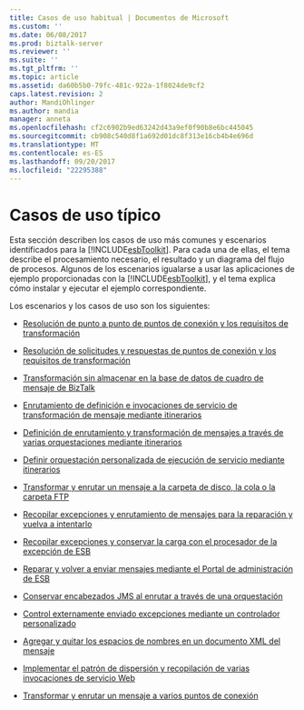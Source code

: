 ```yaml
---
title: Casos de uso habitual | Documentos de Microsoft
ms.custom: ''
ms.date: 06/08/2017
ms.prod: biztalk-server
ms.reviewer: ''
ms.suite: ''
ms.tgt_pltfrm: ''
ms.topic: article
ms.assetid: da60b5b0-79fc-481c-922a-1f8024de9cf2
caps.latest.revision: 2
author: MandiOhlinger
ms.author: mandia
manager: anneta
ms.openlocfilehash: cf2c6902b9ed63242d43a9ef0f90b8e6bc445045
ms.sourcegitcommit: cb908c540d8f1a692d01dc8f313e16cb4b4e696d
ms.translationtype: MT
ms.contentlocale: es-ES
ms.lasthandoff: 09/20/2017
ms.locfileid: "22295388"
---
```

# <a name="typical-use-cases"></a>Casos de uso típico
Esta sección describen los casos de uso más comunes y escenarios identificados para la [!INCLUDE[esbToolkit](../includes/esbtoolkit-md.md)]. Para cada una de ellas, el tema describe el procesamiento necesario, el resultado y un diagrama del flujo de procesos. Algunos de los escenarios igualarse a usar las aplicaciones de ejemplo proporcionadas con la [!INCLUDE[esbToolkit](../includes/esbtoolkit-md.md)], y el tema explica cómo instalar y ejecutar el ejemplo correspondiente.  
  
 Los escenarios y los casos de uso son los siguientes:  
  
-   [Resolución de punto a punto de puntos de conexión y los requisitos de transformación](../esb-toolkit/point-to-point-resolution-of-endpoints-and-transformation-requirements.md)  
  
-   [Resolución de solicitudes y respuestas de puntos de conexión y los requisitos de transformación](../esb-toolkit/request-response-resolution-of-endpoints-and-transformation-requirements.md)  
  
-   [Transformación sin almacenar en la base de datos de cuadro de mensaje de BizTalk](../esb-toolkit/transformation-without-persisting-to-the-biztalk-message-box-database.md)  
  
-   [Enrutamiento de definición e invocaciones de servicio de transformación de mensaje mediante itinerarios](../esb-toolkit/define-routing-and-message-transformation-service-invocations-using-itineraries.md)  
  
-   [Definición de enrutamiento y transformación de mensajes a través de varias orquestaciones mediante itinerarios](../esb-toolkit/define-routing-and-message-transformation-through-multiple-orchestrations.md)  
  
-   [Definir orquestación personalizada de ejecución de servicio mediante itinerarios](../esb-toolkit/defining-custom-orchestration-service-execution-using-itineraries.md)  
  
-   [Transformar y enrutar un mensaje a la carpeta de disco, la cola o la carpeta FTP](../esb-toolkit/transforming-and-routing-a-message-to-disk-folder-queue-or-ftp-folder.md)  
  
-   [Recopilar excepciones y enrutamiento de mensajes para la reparación y vuelva a intentarlo](../esb-toolkit/collecting-exceptions-and-routing-messages-for-repair-and-resubmit.md)  
  
-   [Recopilar excepciones y conservar la carga con el procesador de la excepción de ESB](../esb-toolkit/collect-exceptions-and-persist-the-payload-using-the-esb-exception-processor.md)  
  
-   [Reparar y volver a enviar mensajes mediante el Portal de administración de ESB](../esb-toolkit/repairing-and-resubmitting-messages-using-the-esb-management-portal.md)  
  
-   [Conservar encabezados JMS al enrutar a través de una orquestación](../esb-toolkit/preserving-jms-headers-when-routing-through-an-orchestration.md)  
  
-   [Control externamente enviado excepciones mediante un controlador personalizado](../esb-toolkit/handling-externally-submitted-exceptions-using-a-custom-handler.md)  
  
-   [Agregar y quitar los espacios de nombres en un documento XML del mensaje](../esb-toolkit/adding-and-removing-namespaces-in-an-xml-message-document.md)  
  
-   [Implementar el patrón de dispersión y recopilación de varias invocaciones de servicio Web](../esb-toolkit/implementing-the-scatter-gather-pattern-for-multiple-web-service-invocations.md)  
  
-   [Transformar y enrutar un mensaje a varios puntos de conexión](../esb-toolkit/transforming-and-routing-a-message-to-multiple-endpoints.md)